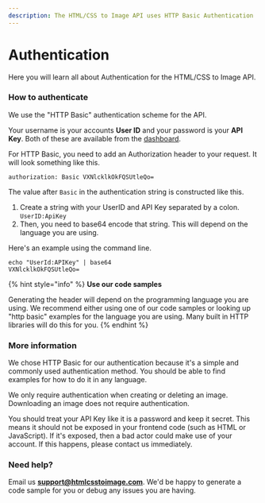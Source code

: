 ```yaml
---
description: The HTML/CSS to Image API uses HTTP Basic Authentication
---
```


# Authentication

Here you will learn all about Authentication for the HTML/CSS to Image API.

### How to authenticate

We use the "HTTP Basic" authentication scheme for the API. 

Your username is your accounts **User ID** and your password is your **API Key**. Both of these are available from the [dashboard](https://htmlcsstoimage.com/dashboard).

For HTTP Basic, you need to add an Authorization header to your request. It will look something like this.

```text
authorization: Basic VXNlcklkOkFQSUtleQo=
```

The value after `Basic` in the authentication string is constructed like this.

1. Create a string with your UserID and API Key separated by a colon.  `UserID:ApiKey`
2. Then, you need to base64 encode that string. This will depend on the language you are using.

Here's an example using the command line.

```text
echo "UserId:APIKey" | base64
VXNlcklkOkFQSUtleQo=
```

{% hint style="info" %}
**Use our code samples**

Generating the header will depend on the programming language you are using. We recommend either using one of our code samples or looking up "http basic" examples for the language you are using. Many built in HTTP libraries will do this for you.
{% endhint %}

### More information

We chose HTTP Basic for our authentication because it's a simple and commonly used authentication method. You should be able to find examples for how to do it in any language.

We only require authentication when creating or deleting an image. Downloading an image does not require authentication.

You should treat your API Key like it is a password and keep it secret. This means it should not be exposed in your frontend code \(such as HTML or JavaScript\). If it's exposed, then a bad actor could make use of your account. If this happens, please contact us immediately.

### Need help?

Email us **support@htmlcsstoimage.com**. We'd be happy to generate a code sample for you or debug any issues you are having.

